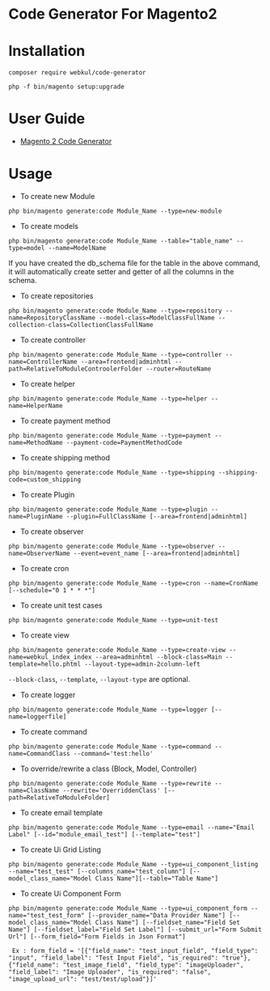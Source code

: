 # Code Generator For Magento2

# Installation

``` composer require webkul/code-generator ```

``` php -f bin/magento setup:upgrade ```

# User Guide

- [Magento 2 Code Generator](https://webkul.com/blog/magento-2-code-generator/)

# Usage

- To create new Module

``` php bin/magento generate:code Module_Name --type=new-module  ```

- To create models

``` php bin/magento generate:code Module_Name --table="table_name" --type=model --name=ModelName ```

If you have created the db_schema file for the table in the above command, it will automatically create setter and getter of all the columns in the schema.

- To create repositories

``` php bin/magento generate:code Module_Name --type=repository --name=RepositoryClassName --model-class=ModelClassFullName --collection-class=CollectionClassFullName ```

- To create controller

``` php bin/magento generate:code Module_Name --type=controller --name=ControllerName --area=frontend|adminhtml --path=RelativeToModuleControolerFolder --router=RouteName ```

- To create helper

``` php bin/magento generate:code Module_Name --type=helper --name=HelperName  ```

- To create payment method

``` php bin/magento generate:code Module_Name --type=payment --name=MethodName --payment-code=PaymentMethodCode ```

- To create shipping method

``` php bin/magento generate:code Module_Name --type=shipping --shipping-code=custom_shipping ```

- To create Plugin

``` php bin/magento generate:code Module_Name --type=plugin --name=PluginName --plugin=FullClassName [--area=frontend|adminhtml]  ```

- To create observer

``` php bin/magento generate:code Module_Name --type=observer --name=ObserverName --event=event_name [--area=frontend|adminhtml]  ```

- To create cron

``` php bin/magento generate:code Module_Name --type=cron --name=CronName [--schedule="0 1 * * *"]  ```


- To create unit test cases

``` php bin/magento generate:code Module_Name --type=unit-test  ```


- To create view

``` php bin/magento generate:code Module_Name --type=create-view --name=webkul_index_index --area=adminhtml --block-class=Main --template=hello.phtml --layout-type=admin-2column-left ```

``` --block-class ```, ``` --template ```, ``` --layout-type ``` are optional.

- To create logger

``` php bin/magento generate:code Module_Name --type=logger [--name=loggerfile]  ```

- To create command

``` php bin/magento generate:code Module_Name --type=command --name=CommandClass --command='test:hello'  ```

- To override/rewrite a class (Block, Model, Controller)

``` php bin/magento generate:code Module_Name --type=rewrite --name=ClassName --rewrite='OverriddenClass' [--path=RelativeToModuleFolder]  ```

- To create email template

``` php bin/magento generate:code Module_Name --type=email --name="Email Label" [--id="module_email_test"] [--template="test"]  ```

- To create Ui Grid Listing

``` php bin/magento generate:code Module_Name --type=ui_component_listing --name="test_test" [--columns_name="test_column"] [--model_class_name="Model Class Name"][--table="Table Name"]   ```

- To create Ui Component Form

``` php bin/magento generate:code Module_Name --type=ui_component_form --name="test_test_form" [--provider_name="Data Provider Name"] [--model_class_name="Model Class Name"] [--fieldset_name="Field Set Name"] [--fieldset_label="Field Set Label"] [--submit_url="Form Submit Url"] [--form_field="Form Fields in Json Format"] ```

```  Ex : form_field = '[{"field_name": "test_input_field", "field_type": "input", "field_label": "Test Input Field", "is_required": "true"}, {"field_name": "test_image_field", "field_type": "imageUploader", "field_label": "Image Uploader", "is_required": "false", "image_upload_url": "test/test/upload"}]' ``` 
